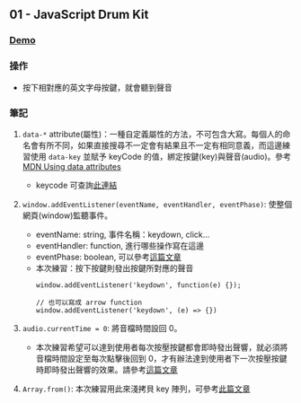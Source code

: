 ## 01 - JavaScript Drum Kit

### [Demo](https://nini-chang.github.io/JavaScript30/01-JavaScript-Drum-Kit/index.html)

### 操作
- 按下相對應的英文字母按鍵，就會聽到聲音

### 筆記
1. `data-*` attribute(屬性)：一種自定義屬性的方法，不可包含大寫。每個人的命名會有所不同，如果直接搜尋不一定會有結果且不一定有相同意義，而這邊練習使用 `data-key` 並賦予 keyCode 的值，綁定按鍵(key)與聲音(audio)。參考 [MDN Using data attributes](https://developer.mozilla.org/en-US/docs/Learn/HTML/Howto/Use_data_attributes)

   - keycode 可查詢[此連結](https://keycode.info/)

2. `window.addEventListener(eventName, eventHandler, eventPhase)`: 使整個網頁(window)監聽事件。
   - eventName: string, 事件名稱：keydown, click...
   - eventHandler: function, 進行哪些操作寫在這邊
   - eventPhase: boolean, 可以參考[這篇文章](https://blog.techbridge.cc/2017/07/15/javascript-event-propagation/)
   - 本次練習：按下按鍵則發出按鍵所對應的聲音
      ```
      window.addEventListener('keydown', function(e) {});

      // 也可以寫成 arrow function
      window.addEventListener('keydown', (e) => {})
      ```

3. `audio.currentTime = 0`: 將音檔時間設回 0。
   - 本次練習希望可以達到使用者每次按壓按鍵都會即時發出聲響，就必須將音檔時間設定至每次點擊後回到 0，才有辦法達到使用者下一次按壓按鍵時即時發出聲響的效果。請參考[這篇文章](https://www.codespeedy.com/set-audio-playing-time-to-starting-position-in-javascript/)

4. `Array.from()`: 本次練習用此來淺拷貝 key 陣列，可參考[此篇文章](https://kknews.cc/zh-tw/code/x625ppg.html)
